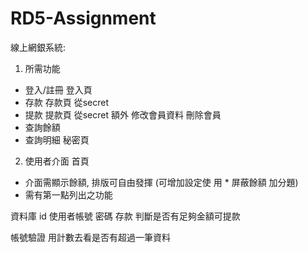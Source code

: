 # RD5-Assignment
線上網銀系統:
1. 所需功能
- 登入/註冊  登入頁
- 存款 存款頁  從secret
- 提款 提款頁  從secret
額外 修改會員資料 刪除會員
- 查詢餘額 
- 查詢明細  秘密頁
2. 使用者介面 首頁
- 介面需顯示餘額, 排版可自由發揮 (可增加設定使
用 * 屏蔽餘額 加分題)
- 需有第一點列出之功能

資料庫
id
使用者帳號
密碼
存款 判斷是否有足夠金額可提款

帳號驗證 用計數去看是否有超過一筆資料